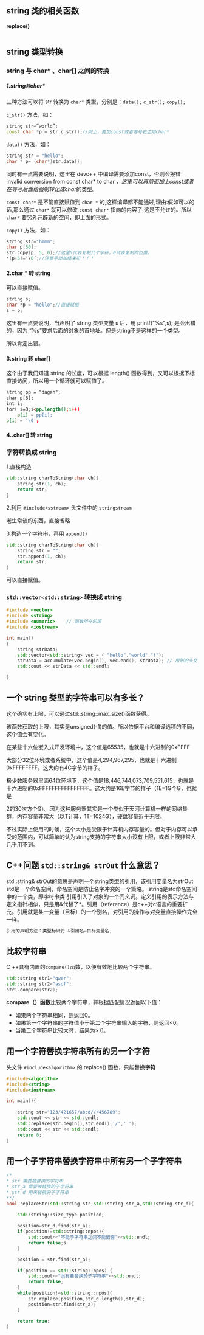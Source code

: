 
## string 类的相关函数

**replace()** 

```cpp
```

## string 类型转换

### string 与 char* 、char[] 之间的转换

##### 1.string` 转 `char*

三种方法可以将 str 转换为 `char*` 类型，分别是：`data();` `c_str();` `copy();`

`c_str()` 方法，如：  

```cpp
string str=“world”;
const char *p = str.c_str();//同上，要加const或者等号右边用char*
```

`data()` 方法，如：

```cpp
string str = "hello";
char * p= (char*)str.data();
```

同时有一点需要说明，这里在 devc++ 中编译需要添加const，否则会报错 invalid conversion from const      char*  to char *，这里可以再前面加上const或者在等号后面给强制转化成char*的类型。

`const char*` 是不能直接赋值到 `char *` 的,这样编译都不能通过,理由:假如可以的话,那么通过 `char*` 就可以修改 `const char*` 指向的内容了,这是不允许的。所以 `char*` 要另外开辟新的空间，即上面的形式。

`copy()` 方法，如：

```cpp
string str="hmmm";
char p[50];
str.copy(p, 5, 0);//这里5代表复制几个字符，0代表复制的位置，
*(p+5)=‘\0’;//注意手动加结束符！！！
```

#### 2.char * 转 string

   可以直接赋值。

```cpp
string s;
char *p = "hello";//直接赋值
s = p;
```

这里有一点要说明，当声明了 string 类型变量 s 后，用 printf("%s",s); 是会出错的，因为 “%s”要求后面的对象的首地址。但是string不是这样的一个类型。

所以肯定出错。

#### 3.string 转 char[]

   这个由于我们知道 string 的长度，可以根据 length() 函数得到，又可以根据下标直接访问，所以用一个循环就可以赋值了。

```html
string pp = "dagah";
char p[8];
int i;
for( i=0;i<pp.length();i++)
	p[i] = pp[i];
p[i] = '\0';
```



#### 4..char[] 转 string

### 字符转换成 string 

1.直接构造

```cpp
std::string charToString(char ch){
    string str(1, ch);
    return str;
}
```

2.利用 `#include<sstream>` 头文件中的 `stringstream`

老生常谈的东西，直接省略

3.构造一个字符串，再用 `append()` 

```cpp
std::string charToString(char ch){
    string str = "";
    str.append(1, ch);
    return str;
}
```



可以直接赋值。

### `std::vector<std::string>` 转换成 string

```cpp
#include <vector>
#include <string>
#include <numeric>    // 函数所在的库
#include <iostream>

int main()
{
	string strData;
	std::vector<std::string> vec = { "hello","world","!"};
	strData = accumulate(vec.begin(), vec.end(), strData); // 用到的头文件 #include<numeric>
	std::cout << strData << std::endl;

}
```



## 一个 string 类型的字符串可以有多长？

这个确实有上限，可以通过std::string::max_size()函数获得。

该函数获取的上限，其实是unsigned(-1)的值。所以依据平台和编译选项的不同，这个值会有变化。

在某些十六位嵌入式开发环境中，这个值是65535，也就是十六进制的0xFFFF

大部分32位环境或者系统中，这个值是4,294,967,295，也就是十六进制0xFFFFFFFF。这大约有4G字节的样子。

极少数服务器里面64位环境下，这个值是18,446,744,073,709,551,615，也就是十六进制的0xFFFFFFFFFFFFFFFF。这大约是16E字节的样子（1E=1G个G，也就是

2的30次方个G）。因为这种服务器其实是一个类似于天河计算机一样的网络集群，内存容量非常大（以T计算，1T=1024G），硬盘容量近乎无限。

不过实际上使用的时候，这个大小是受限于计算机内存容量的。但对于内存可以承受的范围内，可以简单的认为string支持的字符串大小没有上限，或者上限非常大几乎用不到。 

## C++问题 `std::string& strOut` 什么意思？

std::string& strOut的意思是声明一个string类型的引用，该引用变量名为strOut
std是一个命名空间，命名空间是防止名字冲突的一个策略。
string是std命名空间中的一个类，即字符串类
引用引入了对象的一个同义词。定义引用的表示方法与定义指针相似，只是用&代替了*。引用（reference）是c++对c语言的重要扩充。引用就是某一变量（目标）的一个别名，对引用的操作与对变量直接操作完全一样。


```cpp
引用的声明方法：类型标识符 &引用名=目标变量名;
```

##  比较字符串

C ++具有内置的`compare()`函数，以便有效地比较两个字符串。

```cpp
std::string str1="qwer";
std::string str2="asdf";
str1.compare(str2);
```

**compare（）函数**比较两个字符串，并根据匹配情况返回以下值：

- 如果两个字符串相同，则返回0。
- 如果第一个字符串的字符值小于第二个字符串输入的字符，则返回<0。
- 当第二个字符串比较大时，结果为> 0。

## 用一个字符替换字符串所有的另一个字符

头文件 `#include<algorithm>` 的 replace() 函数，只能替换**字符**

```cpp
#include<algorithm>
#include<string>
#include<iostream>

int main(){
    
    string str="123/421657/abcd///456789";
    std::cout << str << std::endl;
    std::replace(str.begin(),str.end(),'/',' ');
    std::cout << str << std::endl;
    return 0;
}
```

## 用一个子字符串替换字符串中所有另一个子字符串

```cpp
/*
* str 需要被替换的字符串
* str_a 需要被替换的子字符串
* str_d 用来替换的子字符串
**/
bool replaceStr(std::string str,std::string str_a,std::string str_d){

    std::string::size_type position;
    
    position=str_d.find(str_a);
    if(position!=std::string::npos){
        std::cout<<"不能子字符串之间不能嵌套"<<std::endl;
        return false;s
    }

    position = str.find(str_a);

    if(position == std::string::npos) {
        std::cout<<"没有要替换的子字符串"<<std::endl;
        return false;
    }
    while(position!=std::string::npos){
        str.replace(position,str_d.length(),str_d);
        position=str.find(str_a);
    }

    return true;
}
```

